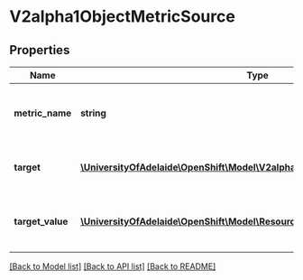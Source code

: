 # V2alpha1ObjectMetricSource

## Properties
Name | Type | Description | Notes
------------ | ------------- | ------------- | -------------
**metric_name** | **string** | metricName is the name of the metric in question. | 
**target** | [**\UniversityOfAdelaide\OpenShift\Model\V2alpha1CrossVersionObjectReference**](V2alpha1CrossVersionObjectReference.md) | target is the described Kubernetes object. | 
**target_value** | [**\UniversityOfAdelaide\OpenShift\Model\ResourceQuantity**](ResourceQuantity.md) | targetValue is the target value of the metric (as a quantity). | 

[[Back to Model list]](../README.md#documentation-for-models) [[Back to API list]](../README.md#documentation-for-api-endpoints) [[Back to README]](../README.md)


